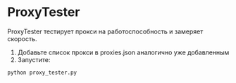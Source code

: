 # ProxyTester

ProxyTester тестирует прокси на работоспособность и замеряет скорость. 

1. Добавьте список прокси в proxies.json аналогично уже добавленным
2. Запустите:
```sh
python proxy_tester.py
```
